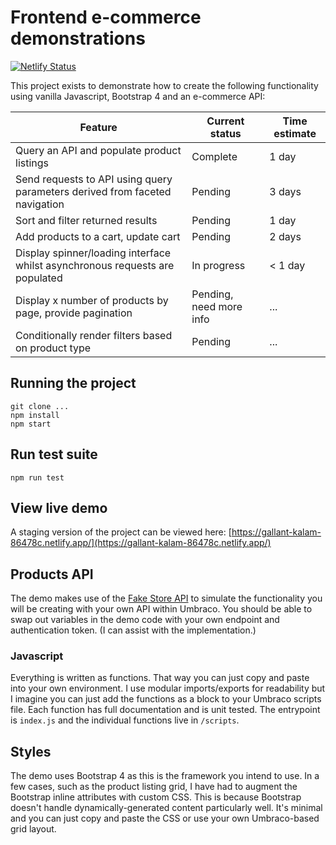 # Frontend e-commerce demonstrations

[![Netlify Status](https://api.netlify.com/api/v1/badges/a7fd7e5f-a506-40d1-848b-be84e1ef0f8b/deploy-status)](https://app.netlify.com/sites/gallant-kalam-86478c/deploys)

This project exists to demonstrate how to create the following functionality using vanilla Javascript, Bootstrap 4 and an e-commerce API:

| Feature      | Current status |  Time estimate |
| ----------- | ----------- |  ----------- |
|  Query an API and populate product listings| Complete      | 1 day | 
|  Send requests to API using query parameters derived from faceted navigation | Pending        | 3 days |
|  Sort and filter returned results  |  Pending     | 1 day |
|  Add products to a cart, update cart |  Pending     | 2 days | 
|  Display spinner/loading interface whilst asynchronous requests are populated  | In progress     | < 1 day |
|  Display x number of products by page, provide pagination | Pending, need more info       | ...|
|  Conditionally render filters based on product type | Pending   | ...|


## Running the project 
```
git clone ...
npm install
npm start
```

## Run test suite
```
npm run test 
```

## View live demo

A staging version of the project can be viewed here:
[https://gallant-kalam-86478c.netlify.app/](https://gallant-kalam-86478c.netlify.app/)

## Products API 
The demo makes use of the [Fake Store API](https://fakestoreapi.com/) to simulate the functionality you will be creating with your own API within Umbraco. You should be able to swap out variables in the demo code with your own endpoint and authentication token. (I can assist with the implementation.)

### Javascript
Everything is written as functions. That way you can just copy and paste into your own environment. I use modular imports/exports for readability but I imagine you can just add the functions as a block to your Umbraco scripts file. 
Each function has full documentation and is unit tested. 
The entrypoint is `index.js` and the individual functions live in `/scripts`. 

##  Styles
The demo uses Bootstrap 4 as this is the framework you intend to use. In a few cases, such as the product listing grid, I have had to augment the Bootstrap inline attributes with custom CSS. This is because Bootstrap doesn't handle dynamically-generated content particularly well. It's minimal and you can just copy and paste the CSS or use your own Umbraco-based grid layout. 
